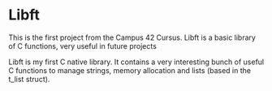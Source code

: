 # Libft
This is the first project from the Campus 42 Cursus. Libft is a basic library of C functions, very useful in future projects

Libft is my first C native library. 
It contains a very interesting bunch of useful C functions to manage strings, memory allocation and lists (based in the t_list struct).

